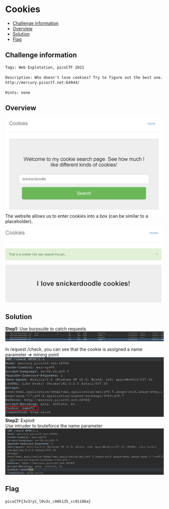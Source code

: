 # Cookies
- [Challenge information](#challenge-information)
- [Overview](#overview)
- [Solution](#solution)
- [Flag](flag)
## Challenge information
```text
Tags: Web Explotation, picoCTF 2021

Description: Who doesn't love cookies? Try to figure out the best one.
http://mercury.picoctf.net:64944/

Hints: none
```
## Overview
![alt text](/picoCTF/Static/Images/Cookies/image3.png)  
The website allows us to enter cookies into a box (can be similar to a placeholder).  
  
![alt text](/picoCTF/Static/Images/Cookies/image4.png)
## Solution
**Step1:** Use burpsuite to catch requests  
![alt text](/picoCTF/Static/Images/Cookies/image5.png)  
  
In request /check, you can see that the cookie is assigned a name parameter => mining point  
![alt text](/picoCTF/Static/Images/Cookies/image6.png)
**Step2:** Exploit  
Use intruder to bruteforce the name parameter  
![alt text](/picoCTF/Static/Images/Cookies/image7.png)  
## Flag
`picoCTF{3v3ry1_l0v3s_c00k135_cc9110ba}`
